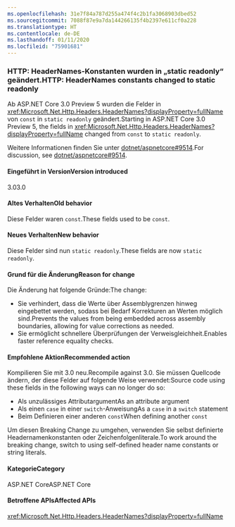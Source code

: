 ```yaml
---
ms.openlocfilehash: 31e7f84a787d255a474f4c2b1fa3068903dbed52
ms.sourcegitcommit: 7088f87e9a7da144266135f4b2397e611cf0a228
ms.translationtype: HT
ms.contentlocale: de-DE
ms.lasthandoff: 01/11/2020
ms.locfileid: "75901681"
---
```

### <a name="http-headernames-constants-changed-to-static-readonly"></a><span data-ttu-id="0e651-101">HTTP: HeaderNames-Konstanten wurden in „static readonly“ geändert.</span><span class="sxs-lookup"><span data-stu-id="0e651-101">HTTP: HeaderNames constants changed to static readonly</span></span>

<span data-ttu-id="0e651-102">Ab ASP.NET Core 3.0 Preview 5 wurden die Felder in <xref:Microsoft.Net.Http.Headers.HeaderNames?displayProperty=fullName> von `const` in `static readonly` geändert.</span><span class="sxs-lookup"><span data-stu-id="0e651-102">Starting in ASP.NET Core 3.0 Preview 5, the fields in <xref:Microsoft.Net.Http.Headers.HeaderNames?displayProperty=fullName> changed from `const` to `static readonly`.</span></span>

<span data-ttu-id="0e651-103">Weitere Informationen finden Sie unter [dotnet/aspnetcore#9514](https://github.com/dotnet/aspnetcore/issues/9514).</span><span class="sxs-lookup"><span data-stu-id="0e651-103">For discussion, see [dotnet/aspnetcore#9514](https://github.com/dotnet/aspnetcore/issues/9514).</span></span>

#### <a name="version-introduced"></a><span data-ttu-id="0e651-104">Eingeführt in Version</span><span class="sxs-lookup"><span data-stu-id="0e651-104">Version introduced</span></span>

<span data-ttu-id="0e651-105">3.0</span><span class="sxs-lookup"><span data-stu-id="0e651-105">3.0</span></span>

#### <a name="old-behavior"></a><span data-ttu-id="0e651-106">Altes Verhalten</span><span class="sxs-lookup"><span data-stu-id="0e651-106">Old behavior</span></span>

<span data-ttu-id="0e651-107">Diese Felder waren `const`.</span><span class="sxs-lookup"><span data-stu-id="0e651-107">These fields used to be `const`.</span></span>

#### <a name="new-behavior"></a><span data-ttu-id="0e651-108">Neues Verhalten</span><span class="sxs-lookup"><span data-stu-id="0e651-108">New behavior</span></span>

<span data-ttu-id="0e651-109">Diese Felder sind nun `static readonly`.</span><span class="sxs-lookup"><span data-stu-id="0e651-109">These fields are now `static readonly`.</span></span>

#### <a name="reason-for-change"></a><span data-ttu-id="0e651-110">Grund für die Änderung</span><span class="sxs-lookup"><span data-stu-id="0e651-110">Reason for change</span></span>

<span data-ttu-id="0e651-111">Die Änderung hat folgende Gründe:</span><span class="sxs-lookup"><span data-stu-id="0e651-111">The change:</span></span>

* <span data-ttu-id="0e651-112">Sie verhindert, dass die Werte über Assemblygrenzen hinweg eingebettet werden, sodass bei Bedarf Korrekturen an Werten möglich sind.</span><span class="sxs-lookup"><span data-stu-id="0e651-112">Prevents the values from being embedded across assembly boundaries, allowing for value corrections as needed.</span></span>
* <span data-ttu-id="0e651-113">Sie ermöglicht schnellere Überprüfungen der Verweisgleichheit.</span><span class="sxs-lookup"><span data-stu-id="0e651-113">Enables faster reference equality checks.</span></span>

#### <a name="recommended-action"></a><span data-ttu-id="0e651-114">Empfohlene Aktion</span><span class="sxs-lookup"><span data-stu-id="0e651-114">Recommended action</span></span>

<span data-ttu-id="0e651-115">Kompilieren Sie mit 3.0 neu.</span><span class="sxs-lookup"><span data-stu-id="0e651-115">Recompile against 3.0.</span></span> <span data-ttu-id="0e651-116">Sie müssen Quellcode ändern, der diese Felder auf folgende Weise verwendet:</span><span class="sxs-lookup"><span data-stu-id="0e651-116">Source code using these fields in the following ways can no longer do so:</span></span>

* <span data-ttu-id="0e651-117">Als unzulässiges Attributargument</span><span class="sxs-lookup"><span data-stu-id="0e651-117">As an attribute argument</span></span>
* <span data-ttu-id="0e651-118">Als einen `case` in einer `switch`-Anweisung</span><span class="sxs-lookup"><span data-stu-id="0e651-118">As a `case` in a `switch` statement</span></span>
* <span data-ttu-id="0e651-119">Beim Definieren einer anderen `const`</span><span class="sxs-lookup"><span data-stu-id="0e651-119">When defining another `const`</span></span>

<span data-ttu-id="0e651-120">Um diesen Breaking Change zu umgehen, verwenden Sie selbst definierte Headernamenkonstanten oder Zeichenfolgenliterale.</span><span class="sxs-lookup"><span data-stu-id="0e651-120">To work around the breaking change, switch to using self-defined header name constants or string literals.</span></span>

#### <a name="category"></a><span data-ttu-id="0e651-121">Kategorie</span><span class="sxs-lookup"><span data-stu-id="0e651-121">Category</span></span>

<span data-ttu-id="0e651-122">ASP.NET Core</span><span class="sxs-lookup"><span data-stu-id="0e651-122">ASP.NET Core</span></span>

#### <a name="affected-apis"></a><span data-ttu-id="0e651-123">Betroffene APIs</span><span class="sxs-lookup"><span data-stu-id="0e651-123">Affected APIs</span></span>

<xref:Microsoft.Net.Http.Headers.HeaderNames?displayProperty=fullName>

<!-- 

#### Affected APIs

`T:Microsoft.Net.Http.Headers.HeaderNames`

-->
